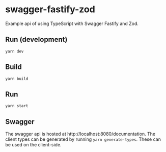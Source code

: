 # swagger-fastify-zod

Example api of using TypeScript with Swagger Fastify and Zod.

## Run (development)

`yarn dev`

## Build

`yarn build`

## Run

`yarn start`

## Swagger

The swagger api is hosted at http://localhost:8080/documentation. The client types can be generated by running `yarn generate-types`. These can be used on the client-side.
